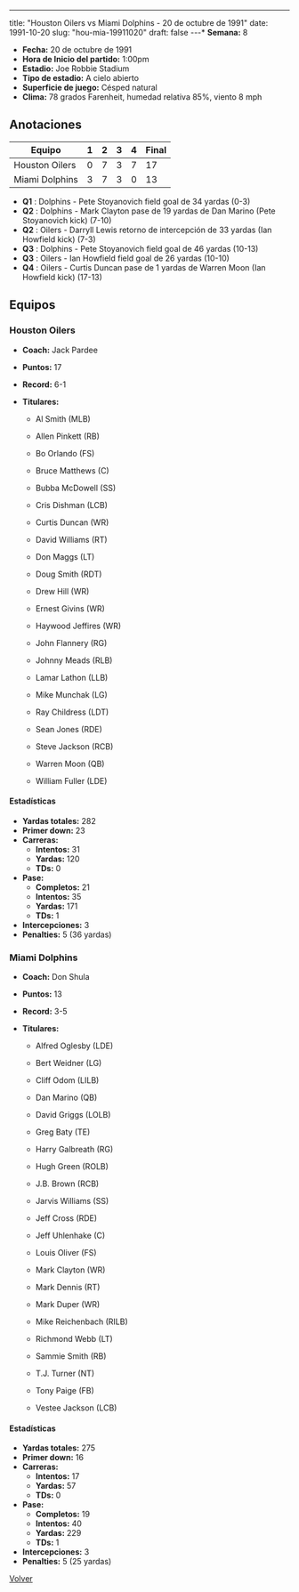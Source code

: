 ---
title: "Houston Oilers vs Miami Dolphins - 20 de octubre de 1991"
date: 1991-10-20
slug: "hou-mia-19911020"
draft: false
---* **Semana:** 8
* **Fecha:** 20 de octubre de 1991
* **Hora de Inicio del partido:** 1:00pm
* **Estadio:** Joe Robbie Stadium
* **Tipo de estadio:** A cielo abierto
* **Superficie de juego:** Césped natural
* **Clima:** 78 grados Farenheit, humedad relativa 85%, viento 8 mph




## Anotaciones
| Equipo | 1 | 2 | 3 | 4 | Final |
|--------|---|---|---|---|-------|
| Houston Oilers  | 0 | 7 | 3 | 7  | 17 |
| Miami Dolphins  | 3 | 7 | 3 | 0  | 13 |
* **Q1** : Dolphins - Pete Stoyanovich field goal de 34 yardas (0-3)
* **Q2** : Dolphins - Mark Clayton pase de 19 yardas de Dan Marino (Pete Stoyanovich kick) (7-10)
* **Q2** : Oilers - Darryll Lewis retorno de intercepción de 33 yardas (Ian Howfield kick) (7-3)
* **Q3** : Dolphins - Pete Stoyanovich field goal de 46 yardas (10-13)
* **Q3** : Oilers - Ian Howfield field goal de 26 yardas (10-10)
* **Q4** : Oilers - Curtis Duncan pase de 1 yardas de Warren Moon (Ian Howfield kick) (17-13)


## Equipos


### Houston Oilers
* **Coach:** Jack Pardee
* **Puntos:** 17
* **Record:** 6-1
* **Titulares:** 

  * Al Smith (MLB) 

  * Allen Pinkett (RB) 

  * Bo Orlando (FS) 

  * Bruce Matthews (C) 

  * Bubba McDowell (SS) 

  * Cris Dishman (LCB) 

  * Curtis Duncan (WR) 

  * David Williams (RT) 

  * Don Maggs (LT) 

  * Doug Smith (RDT) 

  * Drew Hill (WR) 

  * Ernest Givins (WR) 

  * Haywood Jeffires (WR) 

  * John Flannery (RG) 

  * Johnny Meads (RLB) 

  * Lamar Lathon (LLB) 

  * Mike Munchak (LG) 

  * Ray Childress (LDT) 

  * Sean Jones (RDE) 

  * Steve Jackson (RCB) 

  * Warren Moon (QB) 

  * William Fuller (LDE) 

#### Estadísticas
* **Yardas totales:** 282
* **Primer down:** 23
* **Carreras:**
  * **Intentos:** 31
  * **Yardas:** 120
  * **TDs:** 0
* **Pase:**
  * **Completos:** 21
  * **Intentos:** 35
  * **Yardas:** 171
  * **TDs:** 1
* **Intercepciones:** 3
* **Penalties:** 5 (36 yardas)

### Miami Dolphins
* **Coach:** Don Shula
* **Puntos:** 13
* **Record:** 3-5
* **Titulares:** 

  * Alfred Oglesby (LDE) 

  * Bert Weidner (LG) 

  * Cliff Odom (LILB) 

  * Dan Marino (QB) 

  * David Griggs (LOLB) 

  * Greg Baty (TE) 

  * Harry Galbreath (RG) 

  * Hugh Green (ROLB) 

  * J.B. Brown (RCB) 

  * Jarvis Williams (SS) 

  * Jeff Cross (RDE) 

  * Jeff Uhlenhake (C) 

  * Louis Oliver (FS) 

  * Mark Clayton (WR) 

  * Mark Dennis (RT) 

  * Mark Duper (WR) 

  * Mike Reichenbach (RILB) 

  * Richmond Webb (LT) 

  * Sammie Smith (RB) 

  * T.J. Turner (NT) 

  * Tony Paige (FB) 

  * Vestee Jackson (LCB) 

#### Estadísticas
* **Yardas totales:** 275
* **Primer down:** 16
* **Carreras:**
  * **Intentos:** 17
  * **Yardas:** 57
  * **TDs:** 0
* **Pase:**
  * **Completos:** 19
  * **Intentos:** 40
  * **Yardas:** 229
  * **TDs:** 1
* **Intercepciones:** 3
* **Penalties:** 5 (25 yardas)


[Volver](/historia/1991)
